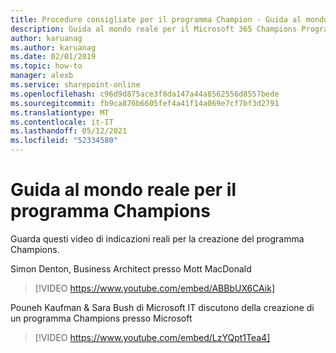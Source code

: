 ```yaml
---
title: Procedure consigliate per il programma Champion - Guida al mondo reale
description: Guida al mondo reale per il Microsoft 365 Champions Program.
author: karuanag
ms.author: karuanag
ms.date: 02/01/2019
ms.topic: how-to
manager: alexb
ms.service: sharepoint-online
ms.openlocfilehash: c96d9d875ace3f8da147a44a8562556d8557bede
ms.sourcegitcommit: fb9ca876b6605fef4a41f14a069e7cf7bf3d2791
ms.translationtype: MT
ms.contentlocale: it-IT
ms.lasthandoff: 05/12/2021
ms.locfileid: "52334580"
---
```

# <a name="real-world-guidance-for-your-champions-program"></a>Guida al mondo reale per il programma Champions

Guarda questi video di indicazioni reali per la creazione del programma Champions.  

Simon Denton, Business Architect presso Mott MacDonald

> [!VIDEO https://www.youtube.com/embed/ABBbUX6CAik]

Pouneh Kaufman & Sara Bush di Microsoft IT discutono della creazione di un programma Champions presso Microsoft

> [!VIDEO https://www.youtube.com/embed/LzYQpt1Tea4]
